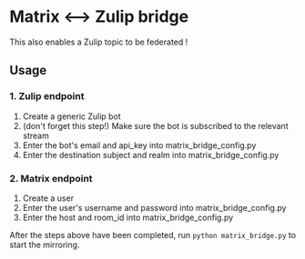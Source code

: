 # Matrix <--> Zulip bridge

This also enables a Zulip topic to be federated !

## Usage

### 1. Zulip endpoint
1. Create a generic Zulip bot
2. (don't forget this step!) Make sure the bot is subscribed to the relevant stream
2. Enter the bot's email and api_key into matrix_bridge_config.py
3. Enter the destination subject and realm into matrix_bridge_config.py

### 2. Matrix endpoint
1. Create a user
2. Enter the user's username and password into matrix_bridge_config.py
3. Enter the host and room_id into matrix_bridge_config.py

After the steps above have been completed, run `python matrix_bridge.py` to
start the mirroring.
